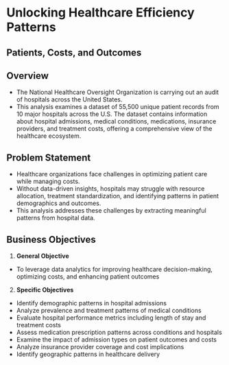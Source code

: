 # **Unlocking Healthcare Efficiency Patterns**
## **Patients, Costs, and Outcomes**

## **Overview**
- The National Healthcare Oversight Organization is carrying out an audit of hospitals across the United States.  
- This analysis examines a dataset of 55,500 unique patient records from 10 major hospitals across the U.S. The dataset contains information about hospital admissions, medical conditions, medications, insurance providers, and treatment costs, offering a comprehensive view of the healthcare ecosystem.

## **Problem Statement**
- Healthcare organizations face challenges in optimizing patient care while managing costs. 
- Without data-driven insights, hospitals may struggle with resource allocation, treatment standardization, and identifying patterns in patient demographics and outcomes. 
- This analysis addresses these challenges by extracting meaningful patterns from hospital data.

## **Business Objectives**
1. **General Objective**
- To leverage data analytics for improving healthcare decision-making, optimizing costs, and enhancing patient outcomes

2. **Specific Objectives**
- Identify demographic patterns in hospital admissions
- Analyze prevalence and treatment patterns of medical conditions
- Evaluate hospital performance metrics including length of stay and treatment costs
- Assess medication prescription patterns across conditions and hospitals
- Examine the impact of admission types on patient outcomes and costs
- Analyze insurance provider coverage and cost implications
- Identify geographic patterns in healthcare delivery
